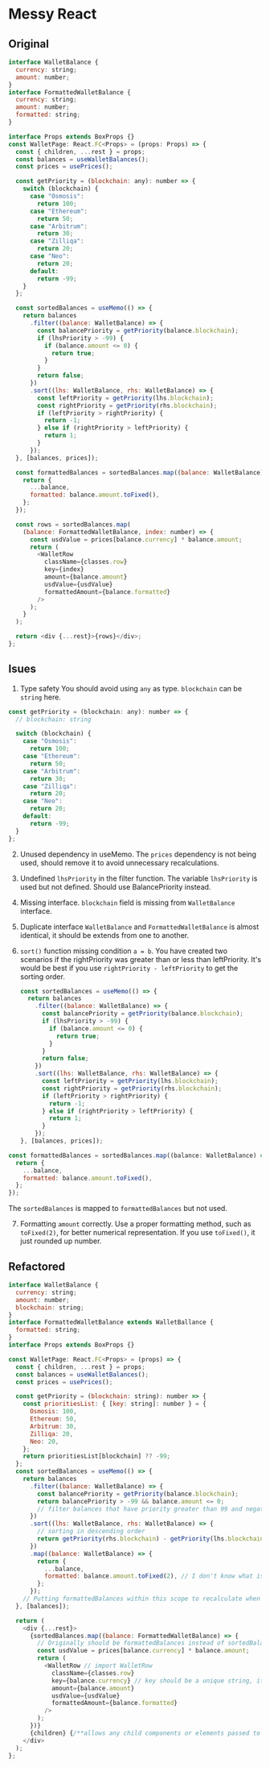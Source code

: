# Messy React

## Original

```js
interface WalletBalance {
  currency: string;
  amount: number;
}
interface FormattedWalletBalance {
  currency: string;
  amount: number;
  formatted: string;
}

interface Props extends BoxProps {}
const WalletPage: React.FC<Props> = (props: Props) => {
  const { children, ...rest } = props;
  const balances = useWalletBalances();
  const prices = usePrices();

  const getPriority = (blockchain: any): number => {
    switch (blockchain) {
      case "Osmosis":
        return 100;
      case "Ethereum":
        return 50;
      case "Arbitrum":
        return 30;
      case "Zilliqa":
        return 20;
      case "Neo":
        return 20;
      default:
        return -99;
    }
  };

  const sortedBalances = useMemo(() => {
    return balances
      .filter((balance: WalletBalance) => {
        const balancePriority = getPriority(balance.blockchain);
        if (lhsPriority > -99) {
          if (balance.amount <= 0) {
            return true;
          }
        }
        return false;
      })
      .sort((lhs: WalletBalance, rhs: WalletBalance) => {
        const leftPriority = getPriority(lhs.blockchain);
        const rightPriority = getPriority(rhs.blockchain);
        if (leftPriority > rightPriority) {
          return -1;
        } else if (rightPriority > leftPriority) {
          return 1;
        }
      });
  }, [balances, prices]);

  const formattedBalances = sortedBalances.map((balance: WalletBalance) => {
    return {
      ...balance,
      formatted: balance.amount.toFixed(),
    };
  });

  const rows = sortedBalances.map(
    (balance: FormattedWalletBalance, index: number) => {
      const usdValue = prices[balance.currency] * balance.amount;
      return (
        <WalletRow
          className={classes.row}
          key={index}
          amount={balance.amount}
          usdValue={usdValue}
          formattedAmount={balance.formatted}
        />
      );
    }
  );

  return <div {...rest}>{rows}</div>;
};
```

## Isues

1. Type safety
   You should avoid using `any` as type. `blockchain` can be `string` here.

```js
const getPriority = (blockchain: any): number => {
  // blockchain: string

  switch (blockchain) {
    case "Osmosis":
      return 100;
    case "Ethereum":
      return 50;
    case "Arbitrum":
      return 30;
    case "Zilliqa":
      return 20;
    case "Neo":
      return 20;
    default:
      return -99;
  }
};
```

2. Unused dependency in useMemo.
   The `prices` dependency is not being used, should remove it to avoid unnecessary recalculations.

3. Undefined `lhsPriority` in the filter function.
   The variable `lhsPriority` is used but not defined. Should use BalancePriority instead.

4. Missing interface.
   `blockchain` field is missing from `WalletBalance` interface.

5. Duplicate interface
   `WalletBalance` and `FormattedWalletBalance` is almost identical, it should be extends from one to another.

6. `sort()` function missing condition `a = b`.
   You have created two scenarios if the rightPriority was greater than or less than leftPriority. It's would be best if you use `rightPriority - leftPriority` to get the sorting order.
   ```js
   const sortedBalances = useMemo(() => {
     return balances
       .filter((balance: WalletBalance) => {
         const balancePriority = getPriority(balance.blockchain);
         if (lhsPriority > -99) {
           if (balance.amount <= 0) {
             return true;
           }
         }
         return false;
       })
       .sort((lhs: WalletBalance, rhs: WalletBalance) => {
         const leftPriority = getPriority(lhs.blockchain);
         const rightPriority = getPriority(rhs.blockchain);
         if (leftPriority > rightPriority) {
           return -1;
         } else if (rightPriority > leftPriority) {
           return 1;
         }
       });
   }, [balances, prices]);
   ```

```js
const formattedBalances = sortedBalances.map((balance: WalletBalance) => {
  return {
    ...balance,
    formatted: balance.amount.toFixed(),
  };
});
```

The `sortedBalances` is mapped to `formattedBalances` but not used.

7. Formatting `amount` correctly.
   Use a proper formatting method, such as `toFixed(2)`, for better numerical representation. If you use `toFixed()`, it just rounded up number.

## Refactored

```js
interface WalletBalance {
  currency: string;
  amount: number;
  blockchain: string;
}
interface FormattedWalletBalance extends WalletBallance {
  formatted: string;
}
interface Props extends BoxProps {}

const WalletPage: React.FC<Props> = (props) => {
  const { children, ...rest } = props;
  const balances = useWalletBalances();
  const prices = usePrices();

  const getPriority = (blockchain: string): number => {
    const prioritiesList: { [key: string]: number } = {
      Osmosis: 100,
      Ethereum: 50,
      Arbitrum: 30,
      Zilliqa: 20,
      Neo: 20,
    };
    return prioritiesList[blockchain] ?? -99;
  };
  const sortedBalances = useMemo(() => {
    return balances
      .filter((balance: WalletBalance) => {
        const balancePriority = getPriority(balance.blockchain);
        return balancePriority > -99 && balance.amount <= 0;
        // filter balances that have priority greater than 99 and negative balance. I thinks the balance amount should be positive.
      })
      .sort((lhs: WalletBalance, rhs: WalletBalance) => {
        // sorting in descending order
        return getPriority(rhs.blockchain) - getPriority(lhs.blockchain);
      })
      .map((balance: WalletBalance) => {
        return {
          ...balance,
          formatted: balance.amount.toFixed(2), // I don't know what is the format for this number , i assume that it should show two more decimal
        };
      });
    // Putting formattedBalances within this scope to recalculate when balances change
  }, [balances]);

  return (
    <div {...rest}>
      {sortedBalances.map((balance: FormattedWalletBalance) => {
        // Originally should be formattedBalances instead of sortedBalances, but if the formattedBallances not put in useMemo it will not get updated
        const usdValue = prices[balance.currency] * balance.amount;
        return (
          <WalletRow // import WalletRow
            className={classes.row}
            key={balance.currency} // key should be a unique string, it is not recommend to use indexes
            amount={balance.amount}
            usdValue={usdValue}
            formattedAmount={balance.formatted}
          />
        );
      })}
      {children} {/**allows any child components or elements passed to WalletPage to be rendered within the div. */}
    </div>
  );
};
```
